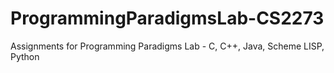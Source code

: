 # ProgrammingParadigmsLab-CS2273
Assignments for Programming Paradigms Lab - C, C++, Java, Scheme LISP, Python
